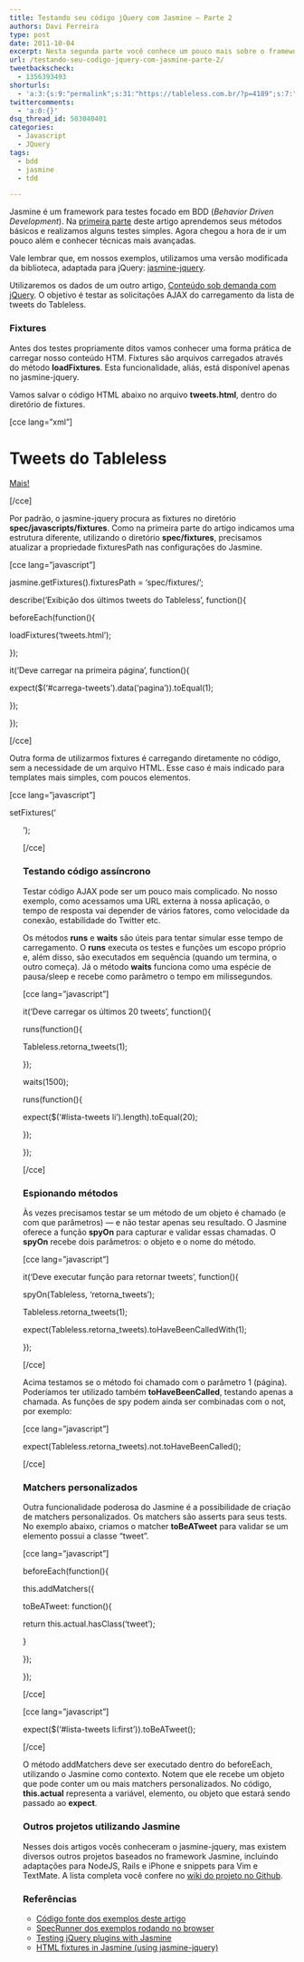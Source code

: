 ```yaml
---
title: Testando seu código jQuery com Jasmine – Parte 2
authors: Davi Ferreira
type: post
date: 2011-10-04
excerpt: Nesta segunda parte você conhece um pouco mais sobre o framework de testes Jasmine. Aprenda a criar matchers personalizados e testar AJAX e métodos em objetos.
url: /testando-seu-codigo-jquery-com-jasmine-parte-2/
tweetbackscheck:
  - 1356393493
shorturls:
  - 'a:3:{s:9:"permalink";s:31:"https://tableless.com.br/?p=4189";s:7:"tinyurl";s:26:"https://tinyurl.com/6kyqegk";s:4:"isgd";s:19:"https://is.gd/3Ae4hM";}'
twittercomments:
  - 'a:0:{}'
dsq_thread_id: 503040401
categories:
  - Javascript
  - JQuery
tags:
  - bdd
  - jasmine
  - tdd

---
```

Jasmine é um framework para testes focado em BDD (_Behavior Driven Development_). Na [primeira parte][1] deste artigo aprendemos seus métodos básicos e realizamos alguns testes simples. Agora chegou a hora de ir um pouco além e conhecer técnicas mais avançadas.

Vale lembrar que, em nossos exemplos, utilizamos uma versão modificada da biblioteca, adaptada para jQuery: [jasmine-jquery][2].

Utilizaremos os dados de um outro artigo, [Conteúdo sob demanda com jQuery][3]. O objetivo é testar as solicitações AJAX do carregamento da lista de tweets do Tableless.

### Fixtures

Antes dos testes propriamente ditos vamos conhecer uma forma prática de carregar nosso conteúdo HTM. Fixtures são arquivos carregados através do método **loadFixtures**. Esta funcionalidade, aliás, está disponível apenas no jasmine-jquery.

Vamos salvar o código HTML abaixo no arquivo **tweets.html**, dentro do diretório de fixtures.

[cce lang=&#8221;xml&#8221;]
  
<div id=&#8221;container&#8221;>
    
<h1>Tweets do Tableless</h1>
    
<ul id=&#8221;lista-tweets&#8221;></ul>
    
<p><a href=&#8221;#&#8221; id=&#8221;carrega-tweets&#8221; data-pagina=&#8221;1&#8243;>Mais!</a></p>
  
</div>
  
[/cce]

Por padrão, o jasmine-jquery procura as fixtures no diretório **spec/javascripts/fixtures**. Como na primeira parte do artigo indicamos uma estrutura diferente, utilizando o diretório **spec/fixtures**, precisamos atualizar a propriedade fixturesPath nas configurações do Jasmine.

[cce lang=&#8221;javascript&#8221;]
  
jasmine.getFixtures().fixturesPath = &#8216;spec/fixtures/&#8217;; 

describe(&#8216;Exibição dos últimos tweets do Tableless&#8217;, function(){
    
beforeEach(function(){
      
loadFixtures(&#8216;tweets.html&#8217;);
    
});

it(&#8216;Deve carregar na primeira página&#8217;, function(){
      
expect($(&#8216;#carrega-tweets&#8217;).data(&#8216;pagina&#8217;)).toEqual(1);
    
});
  
});
  
[/cce]

Outra forma de utilizarmos fixtures é carregando diretamente no código, sem a necessidade de um arquivo HTML. Esse caso é mais indicado para templates mais simples, com poucos elementos.

[cce lang=&#8221;javascript&#8221;]
  
setFixtures(&#8216;<ul id=&#8221;lista-tweets&#8221; />&#8217;);
  
[/cce]

### Testando código assíncrono

Testar código AJAX pode ser um pouco mais complicado. No nosso exemplo, como acessamos uma URL externa à nossa aplicação, o tempo de resposta vai depender de vários fatores, como velocidade da conexão, estabilidade do Twitter etc.

Os métodos **runs** e **waits** são úteis para tentar simular esse tempo de carregamento. O **runs** executa os testes e funções um escopo próprio e, além disso, são executados em sequência (quando um termina, o outro começa). Já o método **waits** funciona como uma espécie de pausa/sleep e recebe como parâmetro o tempo em milissegundos.

[cce lang=&#8221;javascript&#8221;]
  
it(&#8216;Deve carregar os últimos 20 tweets&#8217;, function(){
    
runs(function(){
      
Tableless.retorna_tweets(1);
    
});
    
waits(1500);
    
runs(function(){
      
expect($(&#8216;#lista-tweets li&#8217;).length).toEqual(20);
    
});
  
});
  
[/cce]

### Espionando métodos

Às vezes precisamos testar se um método de um objeto é chamado (e com que parâmetros) &mdash; e não testar apenas seu resultado. O Jasmine oferece a função **spyOn** para capturar e validar essas chamadas. O **spyOn** recebe dois parâmetros: o objeto e o nome do método.

[cce lang=&#8221;javascript&#8221;]
  
it(&#8216;Deve executar função para retornar tweets&#8217;, function(){
    
spyOn(Tableless, &#8216;retorna_tweets&#8217;);
    
Tableless.retorna_tweets(1);
    
expect(Tableless.retorna_tweets).toHaveBeenCalledWith(1);
  
});
  
[/cce]

Acima testamos se o método foi chamado com o parâmetro 1 (página). Poderíamos ter utilizado também **toHaveBeenCalled**, testando apenas a chamada. As funções de spy podem ainda ser combinadas com o not, por exemplo:

[cce lang=&#8221;javascript&#8221;]
  
expect(Tableless.retorna_tweets).not.toHaveBeenCalled();
  
[/cce]

### Matchers personalizados

Outra funcionalidade poderosa do Jasmine é a possibilidade de criação de matchers personalizados. Os matchers são asserts para seus tests. No exemplo abaixo, criamos o matcher **toBeATweet** para validar se um elemento possui a classe &#8220;tweet&#8221;.

[cce lang=&#8221;javascript&#8221;]
  
beforeEach(function(){
    
this.addMatchers({
      
toBeATweet: function(){
                    
return this.actual.hasClass(&#8216;tweet&#8217;);
                  
}
    
});
  
});
  
[/cce]

[cce lang=&#8221;javascript&#8221;]
  
expect($(&#8216;#lista-tweets li:first&#8217;)).toBeATweet();
  
[/cce]

O método addMatchers deve ser executado dentro do beforeEach, utilizando o Jasmine como contexto. Notem que ele recebe um objeto que pode conter um ou mais matchers personalizados. No código, **this.actual** representa a variável, elemento, ou objeto que estará sendo passado ao **expect**.

### Outros projetos utilizando Jasmine

Nesses dois artigos vocês conheceram o jasmine-jquery, mas existem diversos outros projetos baseados no framework Jasmine, incluindo adaptações para NodeJS, Rails e iPhone e snippets para Vim e TextMate. A lista completa você confere no [wiki do projeto no Github][4].

### Referências

  * [Código fonte dos exemplos deste artigo][5]
  * [SpecRunner dos exemplos rodando no browser][6]
  * [Testing jQuery plugins with Jasmine][7]
  * [HTML fixtures in Jasmine (using jasmine-jquery)][8]

 [1]: https://tableless.com.br/testando-seu-codigo-jquery-com-jasmine-parte-1/
 [2]: https://github.com/velesin/jasmine-jquery
 [3]: https://tableless.com.br/conteudo-sob-demanda-com-jquery/
 [4]: https://github.com/pivotal/jasmine/wiki/Related-projects
 [5]: https://github.com/tableless/exemplos/tree/gh-pages/jasmine-parte-2
 [6]: https://tableless.github.com/exemplos/jasmine-parte-2/tests/SpecRunner.html
 [7]: https://f.souza.cc/2011/05/testing-jquery-plugins-with-jasmine/
 [8]: https://testdrivenwebsites.com/2010/07/29/html-fixtures-in-jasmine-using-jasmine-jquery/